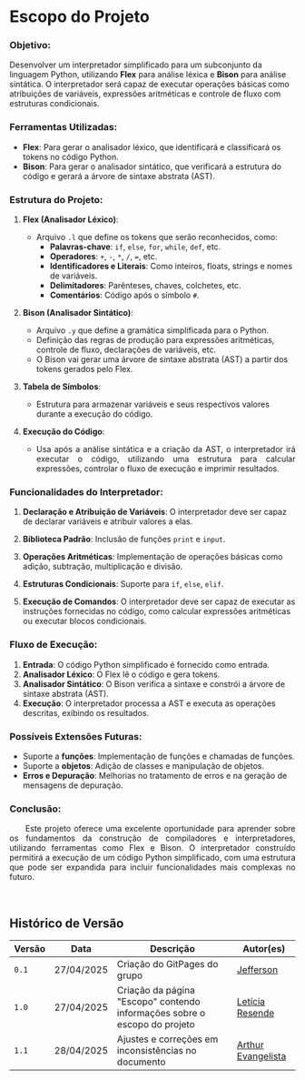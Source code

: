 # Escopo do Projeto

### Objetivo: 

 Desenvolver um interpretador simplificado para um subconjunto da linguagem Python, utilizando **Flex** para análise léxica e **Bison** para análise sintática. O interpretador será capaz de executar operações básicas como atribuições de variáveis, expressões aritméticas e controle de fluxo com estruturas condicionais.

### Ferramentas Utilizadas:
- **Flex**: Para gerar o analisador léxico, que identificará e classificará os tokens no código Python.
- **Bison**: Para gerar o analisador sintático, que verificará a estrutura do código e gerará a árvore de sintaxe abstrata (AST).

### Estrutura do Projeto:

1. **Flex (Analisador Léxico)**:
   - Arquivo `.l` que define os tokens que serão reconhecidos, como:
     - **Palavras-chave**: `if`, `else`, `for`, `while`, `def`, etc.
     - **Operadores**: `+`, `-`, `*`, `/`, `=`, etc.
     - **Identificadores e Literais**: Como inteiros, floats, strings e nomes de variáveis.
     - **Delimitadores**: Parênteses, chaves, colchetes, etc.
     - **Comentários**: Código após o símbolo `#`.
   
2. **Bison (Analisador Sintático)**:
   - Arquivo `.y` que define a gramática simplificada para o Python.
   - Definição das regras de produção para expressões aritméticas, controle de fluxo, declarações de variáveis, etc.
   - O Bison vai gerar uma árvore de sintaxe abstrata (AST) a partir dos tokens gerados pelo Flex.

3. **Tabela de Símbolos**:
   - Estrutura para armazenar variáveis e seus respectivos valores durante a execução do código.

4. **Execução do Código**:
   - <p align="justify">Usa após a análise sintática e a criação da AST, o interpretador irá executar o código, utilizando uma estrutura para calcular expressões, controlar o fluxo de execução e imprimir resultados.</p>

### Funcionalidades do Interpretador:

1. **Declaração e Atribuição de Variáveis**:
    O interpretador deve ser capaz de declarar variáveis e atribuir valores a elas.
2. **Biblioteca Padrão**: 
    Inclusão de funções `print` e `input`.
3. **Operações Aritméticas**:
    Implementação de operações básicas como adição, subtração, multiplicação e divisão.
   
4. **Estruturas Condicionais**:
    Suporte para `if`, `else`, `elif`.

5. **Execução de Comandos**:
    O interpretador deve ser capaz de executar as instruções fornecidas no código, como calcular expressões aritméticas ou executar blocos condicionais.

### Fluxo de Execução:

1. **Entrada**: O código Python simplificado é fornecido como entrada.
2. **Analisador Léxico**: O Flex lê o código e gera tokens.
3. **Analisador Sintático**: O Bison verifica a sintaxe e constrói a árvore de sintaxe abstrata (AST).
4. **Execução**: O interpretador processa a AST e executa as operações descritas, exibindo os resultados.

### Possíveis Extensões Futuras:

- Suporte a **funções**: Implementação de funções e chamadas de funções.
- Suporte a **objetos**: Adição de classes e manipulação de objetos.
- **Erros e Depuração**: Melhorias no tratamento de erros e na geração de mensagens de depuração.

### Conclusão:

<p align="justify"> &emsp;&emsp;Este projeto oferece uma excelente oportunidade para aprender sobre os fundamentos da construção de compiladores e interpretadores, utilizando ferramentas como Flex e Bison. O interpretador construído permitirá a execução de um código Python simplificado, com uma estrutura que pode ser expandida para incluir funcionalidades mais complexas no futuro.</p>

<br>

## Histórico de Versão

| Versão | Data          | Descrição                          | Autor(es)     |
| ------ | ------------- | ---------------------------------- | ------------- |
| `0.1`  |  27/04/2025 |  Criação do GitPages do grupo | [Jefferson](https://github.com/Frans6) |
| `1.0`  |  27/04/2025 |  Criação da página "Escopo" contendo informações sobre o escopo do projeto |[Letícia Resende](https://github.com/LeticiaResende23)|
| `1.1`  |  28/04/2025 |  Ajustes e correções em inconsistências no documento | [Arthur Evangelista](https://github.com/arthurevg) |